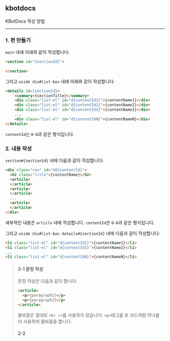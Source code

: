 ## kbotdocs

KBotDocs 작성 방법

<hr>

### 1. 편 만들기

`main` 내에 아래와 같이 작성합니다:
```HTML
<section id="{sectionId}">
   
</section>
```

그리고 `aside div#list-box` 내에 아래와 같이 작성합니다:
```HTML
<details id={sectionId}>
    <summary>{sectionTitle}</summary>
    <div class="list-el" id="d{contentId1}">{contentName1}</div>
    <div class="list-el" id="d{contentId2}">{contentName2}</div>
    <div class="list-el" id="d{contentId3}">{contentName3}</div>
    ...
    <div class="list-el" id="d{contentIdN}">{contentNameN}</div>
</details>
```

`contentId`는 `0-0`과 같은 형식입니다.


### 2. 내용 작성

`section#{sectionId}` 내에 다음과 같이 작성합니다:
```HTML
<div class="con" id="dd{contentId}">
  <h2 class="title">{contentName}</h2>
  <article>
  </article>
  <article>
  </article>
  ...
  <article>
  </article>
</div>
```
세부적인 내용은 `article` 내에 작성합니다. `contentId`은 `0-0`과 같은 형식입니다.

그리고 `aside div#list-box details#{sectionId}` 내에 다음과 같이 작성합니다:
```HTML
<li class="list-el" id="d{contentId1}">{contentName1}</li>
<li class="list-el" id="d{contentId2}">{contentName2}</li>
...
<li class="list-el" id="d{contentIdN}">{contentNameN}</li>
```


> #### 2-1 문장 작성
> 문장 작성은 다음과 같이 합니다:
> ```HTML
> <article>
>   <p>{paragraph1}</p>
>   <p>{paragraph2}</p>
> </article>
> ```
> 줄바꿈은 절대로 `<br />`를 사용하지 않습니다. `<p>`태그를 위 코드처럼 하나를 더 사용하여 줄바꿈을 합니다.


> #### 2-2 
